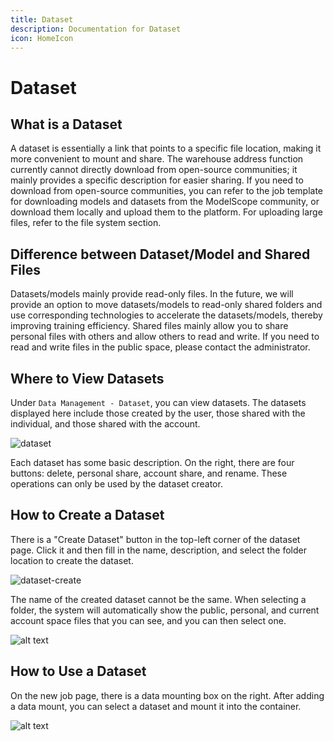 ```yaml
---
title: Dataset
description: Documentation for Dataset
icon: HomeIcon
---
```


# Dataset

## What is a Dataset

A dataset is essentially a link that points to a specific file location, making it more convenient to mount and share. The warehouse address function currently cannot directly download from open-source communities; it mainly provides a specific description for easier sharing. If you need to download from open-source communities, you can refer to the job template for downloading models and datasets from the ModelScope community, or download them locally and upload them to the platform. For uploading large files, refer to the file system section.

## Difference between Dataset/Model and Shared Files

Datasets/models mainly provide read-only files. In the future, we will provide an option to move datasets/models to read-only shared folders and use corresponding technologies to accelerate the datasets/models, thereby improving training efficiency. Shared files mainly allow you to share personal files with others and allow others to read and write. If you need to read and write files in the public space, please contact the administrator.

## Where to View Datasets

Under `Data Management - Dataset`, you can view datasets. The datasets displayed here include those created by the user, those shared with the individual, and those shared with the account.

![dataset](./img/dataset.webp)

Each dataset has some basic description. On the right, there are four buttons: delete, personal share, account share, and rename. These operations can only be used by the dataset creator.

## How to Create a Dataset

There is a "Create Dataset" button in the top-left corner of the dataset page. Click it and then fill in the name, description, and select the folder location to create the dataset.

![dataset-create](./img/dataset-create.webp)

The name of the created dataset cannot be the same. When selecting a folder, the system will automatically show the public, personal, and current account space files that you can see, and you can then select one.

![alt text](./img/select-file.webp)

## How to Use a Dataset

On the new job page, there is a data mounting box on the right. After adding a data mount, you can select a dataset and mount it into the container.

![alt text](./img/mount.webp)